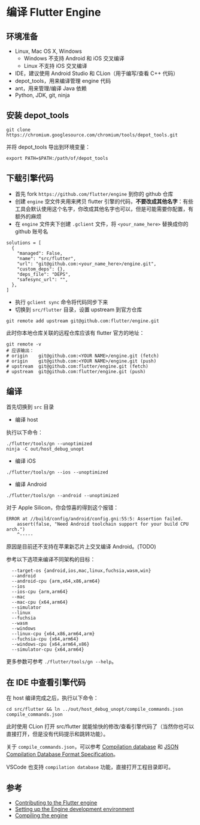 # 编译 Flutter Engine

## 环境准备

- Linux, Mac OS X, Windows
  - Windows 不支持 Android 和 iOS 交叉编译
  - Linux 不支持 iOS 交叉编译
- IDE，建议使用 Android Studio 和 CLion（用于编写/查看 C++ 代码）
- depot_tools，用来编译管理 engine 代码
- ant，用来管理/编译 Java 依赖
- Python, JDK, git, ninja

## 安装 depot_tools

```shell
git clone https://chromium.googlesource.com/chromium/tools/depot_tools.git
```

并将 depot_tools 导出到环境变量：

```shell
export PATH=$PATH:/path/of/depot_tools
```

## 下载引擎代码

- 首先 fork `https://github.com/flutter/engine` 到你的 github 仓库
- 创建 `engine` 空文件夹用来拷贝 flutter 引擎的代码，**不要改成其他名字**：有些工具会默认使用这个名字，你改成其他名字也可以，但是可能需要你配置，有额外的麻烦
- 在 `engine` 文件夹下创建 `.gclient` 文件，将 `<your_name_here>` 替换成你的 github 账号名

```shell
solutions = [
  {
    "managed": False,
    "name": "src/flutter",
    "url": "git@github.com:<your_name_here>/engine.git",
    "custom_deps": {},
    "deps_file": "DEPS",
    "safesync_url": "",
  },
]
```

- 执行 `gclient sync` 命令将代码同步下来
- 切换到 `src/flutter` 目录，设置 upstream 到官方仓库

```shell
git remote add upstream git@github.com:flutter/engine.git
```

此时你本地仓库关联的远程仓库应该有 flutter 官方的地址：

```shell
git remote -v
# 应该输出：
# origin	git@github.com:<YOUR NAME>/engine.git (fetch)
# origin	git@github.com:<YOUR NAME>/engine.git (push)
# upstream	git@github.com:flutter/engine.git (fetch)
# upstream	git@github.com:flutter/engine.git (push)
```

## 编译

首先切换到 `src` 目录

- 编译 host

执行以下命令：

```shell
./flutter/tools/gn --unoptimized
ninja -C out/host_debug_unopt
```

- 编译 iOS

```shell
./flutter/tools/gn --ios --unoptimized
```

- 编译 Android

```shell
./flutter/tools/gn --android --unoptimized
```

对于 Apple Silicon，你会惊喜的得到这个报错：

```shell
ERROR at //build/config/android/config.gni:55:5: Assertion failed.
    assert(false, "Need Android toolchain support for your build CPU arch.")
    ^-----
```

原因是目前还不支持在苹果新芯片上交叉编译 Android。(TODO)

参考以下选项来编译不同架构的目标：

```
  --target-os {android,ios,mac,linux,fuchsia,wasm,win}
  --android
  --android-cpu {arm,x64,x86,arm64}
  --ios
  --ios-cpu {arm,arm64}
  --mac
  --mac-cpu {x64,arm64}
  --simulator
  --linux
  --fuchsia
  --wasm
  --windows
  --linux-cpu {x64,x86,arm64,arm}
  --fuchsia-cpu {x64,arm64}
  --windows-cpu {x64,arm64,x86}
  --simulator-cpu {x64,arm64}
```

更多参数可参考 `./flutter/tools/gn --help`。

## 在 IDE 中查看引擎代码

在 host 编译完成之后，执行以下命令：

```shell
cd src/flutter && ln ../out/host_debug_unopt/compile_commands.json compile_commands.json
```

此时使用 CLion 打开 src/flutter 就能愉快的修改/查看引擎代码了（当然你也可以直接打开，但是没有代码提示和跳转功能）。

关于 `compile_commands.json`，可以参考 [Compilation database](https://clion.jetbrains.com/help/c/external-tools/compile-commands.html) 和 [JSON Compilation Database Format Specification](https://clang.llvm.org/docs/JSONCompilationDatabase.html)。

VSCode 也支持 `compilation database` 功能，直接打开工程目录即可。

## 参考

- [Contributing to the Flutter engine](https://chromium.googlesource.com/external/github.com/flutter/engine/+/b7358b33dbd61e124720165dd939fa49cbd0ecb6/CONTRIBUTING.md)
- [Setting up the Engine development environment](https://github.com/flutter/flutter/wiki/Setting-up-the-Engine-development-environment)
- [Compiling the engine](https://github.com/flutter/flutter/wiki/Compiling-the-engine)
